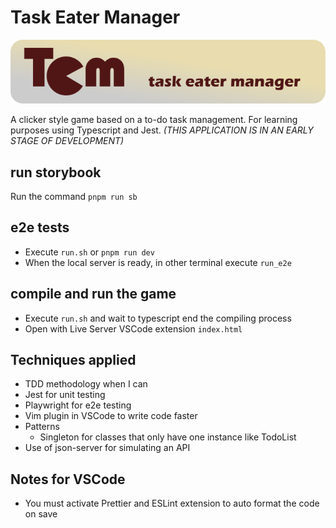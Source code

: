 # Task Eater Manager

![Task Eater Manager banner](https://github.com/darellanodev/task-eater-manager/blob/main/img/github_readme/banner.png?raw=true)

A clicker style game based on a to-do task management. For learning purposes using Typescript and Jest. _(THIS APPLICATION IS IN AN EARLY STAGE OF DEVELOPMENT)_

## run storybook

Run the command `pnpm run sb`

## e2e tests

- Execute `run.sh` or `pnpm run dev`
- When the local server is ready, in other terminal execute `run_e2e`

## compile and run the game

- Execute `run.sh` and wait to typescript end the compiling process
- Open with Live Server VSCode extension `index.html`

## Techniques applied

- TDD methodology when I can
- Jest for unit testing
- Playwright for e2e testing
- Vim plugin in VSCode to write code faster
- Patterns
  - Singleton for classes that only have one instance like TodoList
- Use of json-server for simulating an API

## Notes for VSCode

- You must activate Prettier and ESLint extension to auto format the code on save
